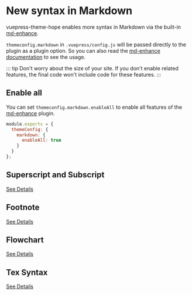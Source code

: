 # New syntax in Markdown

vuepress-theme-hope enables more syntax in Markdown via the built-in [md-enhance](https://vuepress-md-enhance.mrhope.site/).

`themeconfig.markdown` in `.vuepress/config.js` will be passed directly to the plugin as a plugin option. So you can also read the [md-enhance documentation](https://vuepress-md-enhance.mrhope.site/) to see the usage.

::: tip
Don't worry about the size of your site. If you don't enable related features, the final code won't include code for these features.
:::

## Enable all

You can set `themeconfig.markdown.enableAll` to enable all features of the [md-enhance](https://vuepress-md-enhance.mrhope.site/) plugin.

```js
module.exports = {
  themeConfig: {
    markdown: {
      enableAll: true
    }
  }
};
```

## Superscript and Subscript

[See Details](sup-sub.md)

## Footnote

[See Details](footnote.md)

## Flowchart

[See Details](flowchart.md)

## Tex Syntax

[See Details](tex.md)
